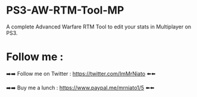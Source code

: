 # PS3-AW-RTM-Tool-MP

A complete Advanced Warfare RTM Tool to edit your stats in Multiplayer on PS3.



# Follow me :


➡️➡️ Follow me on Twitter : https://twitter.com/ImMrNiato ⬅️⬅️

➡️➡️ Buy me a lunch : https://www.paypal.me/mrniato1/5 ⬅️⬅️

